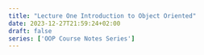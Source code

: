```yaml
---
title: "Lecture One Introduction to Object Oriented"
date: 2023-12-27T21:59:24+02:00
draft: false
series: ['OOP Course Notes Series']
---
```



